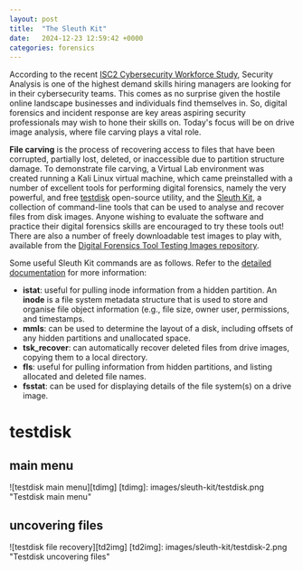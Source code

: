 ```yaml
---
layout: post
title:  "The Sleuth Kit"
date:   2024-12-23 12:59:42 +0000
categories: forensics
---
```

According to the recent [ISC2 Cybersecurity Workforce Study][isc2l], Security Analysis is one of the highest demand skills hiring managers are looking for in their cybersecurity teams. This comes as no surprise given the hostile online landscape businesses and individuals find themselves in. So, digital forensics and incident response are key areas aspiring security professionals may wish to hone their skills on. Today's focus will be on drive image analysis, where file carving plays a vital role.

<b>File carving</b> is the process of recovering access to files that have been corrupted, partially lost, deleted, or inaccessible due to partition structure damage. To demonstrate file carving, a Virtual Lab environment was created running a Kali Linux virtual machine, which came preinstalled with a number of excellent tools for performing digital forensics, namely the very powerful, and free [testdisk][tdl] open-source utility, and the [Sleuth Kit][skl], a collection of command-line tools that can be used to analyse and recover files from disk images. Anyone wishing to evaluate the software and practice their digital forensics skills are encouraged to try these tools out! There are also a number of freely downloadable test images to play with, available from the [Digital Forensics Tool Testing Images repository][dftl].

[isc2l]: https://media.isc2.org/-/media/Project/ISC2/Main/Media/documents/research/2024-ISC2-WFS.pdf
[tdl]: https://www.cgsecurity.org/wiki/TestDisk
[dftl]: https://dftt.sourceforge.net/
[skl]: https://sleuthkit.org/index.php
[skdl]: https://wiki.sleuthkit.org/index.php?title=TSK_Tool_Overview

Some useful Sleuth Kit commands are as follows. Refer to the [detailed documentation][skdl] for more information:
- <b>istat</b>: useful for pulling inode information from a hidden partition. An <b>inode</b> is a file system metadata structure that is used to store and organise file object information (e.g., file size, owner user, permissions, and timestamps.
- <b>mmls</b>: can be used to determine the layout of a disk, including offsets of any hidden partitions and unallocated space.
- <b>tsk_recover</b>: can automatically recover deleted files from drive images, copying them to a local directory.
- <b>fls</b>: useful for pulling information from hidden partitions, and listing allocated and deleted file names.
- <b>fsstat</b>: can be used for displaying details of the file system(s) on a drive image.

# testdisk
## main menu
![testdisk main menu][tdimg]
[tdimg]: images/sleuth-kit/testdisk.png "Testdisk main menu"

## uncovering files
![testdisk file recovery][td2img]
[td2img]: images/sleuth-kit/testdisk-2.png "Testdisk uncovering files" 

